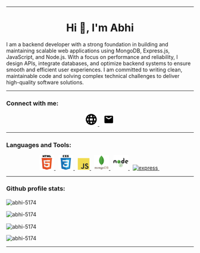 
<!--
**Abhi-5174/Abhi-5174** is a ✨ _special_ ✨ repository because its `README.md` (this file) appears on your GitHub profile.

Here are some ideas to get you started:

- 🔭 I’m currently working on ...
- 🌱 I’m currently learning ...
- 👯 I’m looking to collaborate on ...
- 🤔 I’m looking for help with ...
- 💬 Ask me about ...
- 📫 How to reach me: ...
- 😄 Pronouns: ...
- ⚡ Fun fact: ...
-->
<hr>
<h1 align="center">  Hi 👋, I'm Abhi </h1>
<p>
  I am a backend developer with a strong foundation in building and maintaining scalable web applications using MongoDB, Express.js, JavaScript, and Node.js. With a focus on performance and reliability,  I design APIs, integrate databases, and optimize backend systems to ensure smooth and efficient user experiences. I am committed to writing clean, maintainable code and solving complex technical challenges to deliver high-quality software solutions.
</p>
<hr>

### **Connect with me:**
<p align="center">
  
  <a href="https://abhi-5174.github.io/.dev/" target="_blank">
  <img src="https://github.com/Abhi-5174/Abhi-5174/blob/main/images/website.svg" alt="website" height="35" width="35"/>
  </a> &nbsp;
  
  <a href="mailto:abhi8483999@gmail.com" target="_blank">
  <img src="https://github.com/Abhi-5174/Abhi-5174/blob/main/images/email.svg" alt="website" height="35" width="35"/>
  </a>
  
</p>

<hr>

### **Languages and Tools:**
<p align="center"> 
  
  <a href="https://www.w3.org/html/" target="_blank" rel="noreferrer"> 
  <img src="https://raw.githubusercontent.com/devicons/devicon/master/icons/html5/html5-original-wordmark.svg" alt="html5" width="40" height="40"/> 
  </a> &nbsp;
    
  <a href="https://www.w3schools.com/css/" target="_blank" rel="noreferrer"> 
  <img src="https://raw.githubusercontent.com/devicons/devicon/master/icons/css3/css3-original-wordmark.svg" alt="css3" width="40" height="40"/> 
  </a> &nbsp;
  
  <a href="https://developer.mozilla.org/en-US/docs/Web/JavaScript" target="_blank" rel="noreferrer"> 
  <img src="https://raw.githubusercontent.com/devicons/devicon/master/icons/javascript/javascript-original.svg" alt="javascript" width="32" height="32"/> 
  </a> &nbsp;
  
  <a href="https://www.mongodb.com/" target="_blank" rel="noreferrer"> 
  <img src="https://raw.githubusercontent.com/devicons/devicon/master/icons/mongodb/mongodb-original-wordmark.svg" alt="mongodb" width="40" height="40"/> 
  </a> &nbsp;
  
  <a href="https://nodejs.org" target="_blank" rel="noreferrer"> 
  <img src="https://raw.githubusercontent.com/devicons/devicon/master/icons/nodejs/nodejs-original-wordmark.svg" alt="nodejs" width="40" height="40"/> 
  </a> &nbsp;
  
  <a href="https://expressjs.com" target="_blank" rel="noreferrer"> 
  <img src="https://www.sohamkamani.com/nodejs/expressjs-architecture/express-routing-logo_hu65ba182cd112f2d3d514ed87e891b5a7_31149_678x0_resize_q75_h2_box_3.webp" alt="express" height="30"/>  
  </a> &nbsp;
  
</p>

<hr>

### **Github profile stats:**
<p>
  
  <img align="center" src="https://github-readme-stats.vercel.app/api/top-langs?username=abhi-5174&show_icons=true&locale=en&layout=compact" alt="abhi-5174" /> &nbsp; 
  
  <img align="center" src="https://github-readme-stats.vercel.app/api?username=abhi-5174&show_icons=true&locale=en" alt="abhi-5174" /> &nbsp; 
  
  <img align="center" src="https://github-readme-streak-stats.herokuapp.com/?user=abhi-5174&" alt="abhi-5174" /> &nbsp; 
  
  <img align="left" src="https://komarev.com/ghpvc/?username=abhi-5174&label=Profile%20views&color=0e75b6&style=flat" alt="abhi-5174" />  &nbsp; 
  
</p>

<hr>
